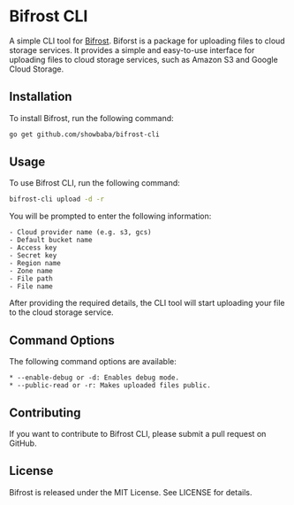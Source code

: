 # Bifrost CLI

A simple CLI tool for [Bifrost](https://github.com/opensaucerer/bifrost/). Biforst is a package for uploading files to cloud storage services. It provides a simple and easy-to-use interface for uploading files to cloud storage services, such as Amazon S3 and Google Cloud Storage.

## Installation

To install Bifrost, run the following command:

```bash
go get github.com/showbaba/bifrost-cli
```

## Usage
To use Bifrost CLI, run the following command:

```bash
bifrost-cli upload -d -r
```

You will be prompted to enter the following information:

    - Cloud provider name (e.g. s3, gcs)
    - Default bucket name
    - Access key
    - Secret key
    - Region name
    - Zone name
    - File path
    - File name

After providing the required details, the CLI tool will start uploading your file to the cloud storage service.

## Command Options
The following command options are available:

    * --enable-debug or -d: Enables debug mode.
    * --public-read or -r: Makes uploaded files public.


## Contributing
If you want to contribute to Bifrost CLI, please submit a pull request on GitHub.

## License
Bifrost is released under the MIT License. See LICENSE for details.